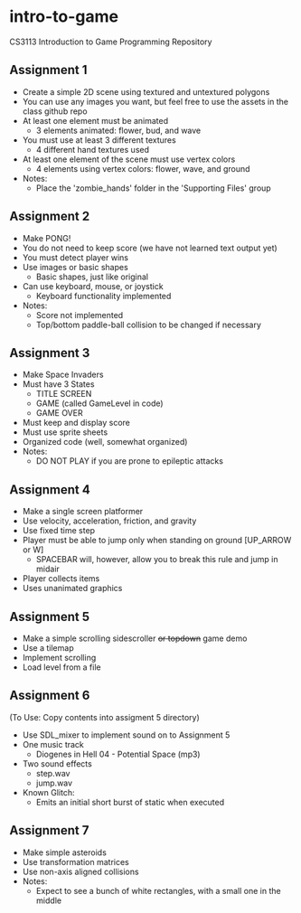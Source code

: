intro-to-game
=============

CS3113 Introduction to Game Programming Repository

Assignment 1
------------

* Create a simple 2D scene using textured and untextured polygons
* You can use any images you want, but feel free to use the assets in the class github repo
* At least one element must be animated
  * 3 elements animated: flower, bud, and wave
* You must use at least 3 different textures
  * 4 different hand textures used
* At least one element of the scene must use vertex colors
  * 4 elements using vertex colors: flower, wave, and ground
* Notes:
  * Place the 'zombie_hands' folder in the 'Supporting Files' group

Assignment 2
------------

* Make PONG!
* You do not need to keep score (we have not learned text output yet)
* You must detect player wins
* Use images or basic shapes
  * Basic shapes, just like original
* Can use keyboard, mouse, or joystick
  * Keyboard functionality implemented
* Notes:
  * Score not implemented
  * Top/bottom paddle-ball collision to be changed if necessary

Assignment 3
------------

* Make Space Invaders
* Must have 3 States
  * TITLE SCREEN
  * GAME (called GameLevel in code)
  * GAME OVER
* Must keep and display score
* Must use sprite sheets
* Organized code (well, somewhat organized)
* Notes:
  * DO NOT PLAY if you are prone to epileptic attacks

Assignment 4
------------
* Make a single screen platformer
* Use velocity, acceleration, friction, and gravity
* Use fixed time step
* Player must be able to jump only when standing on ground [UP_ARROW or W]
  * SPACEBAR will, however, allow you to break this rule and jump in midair
* Player collects items
* Uses unanimated graphics

Assignment 5
------------
* Make a simple scrolling sidescroller ~~or topdown~~ game demo
* Use a tilemap
* Implement scrolling
* Load level from a file

Assignment 6 
------------
(To Use: Copy contents into assigment 5 directory)
* Use SDL_mixer to implement sound on to Assignment 5
* One music track
  * Diogenes in Hell 04 - Potential Space (mp3)
* Two sound effects
  * step.wav
  * jump.wav
* Known Glitch:
  * Emits an initial short burst of static when executed

Assignment 7
------------
* Make simple asteroids
* Use transformation matrices
* Use non-axis aligned collisions
* Notes:
  * Expect to see a bunch of white rectangles, with a small one in the middle